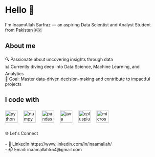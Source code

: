 <h1 align="left">Hello 👋</h1>

###

<p align="left">I'm InaamAllah Sarfraz — an aspiring Data Scientist and Analyst Student from Pakistan 🇵🇰</p>

###

<h2 align="left">About me</h2>

###

<p align="left">🔍 Passionate about uncovering insights through data<br>
📊 Currently diving deep into Data Science, Machine Learning, and Analytics<br>
🎯 Goal: Master data-driven decision-making and contribute to impactful projects</p>

###

<h2 align="left">I code with</h2>

###

<div align="left">
  <img src="https://cdn.jsdelivr.net/gh/devicons/devicon/icons/python/python-original.svg" height="40" alt="python logo"  />
  <img width="12" />
  <img src="https://cdn.jsdelivr.net/gh/devicons/devicon/icons/numpy/numpy-original.svg" height="40" alt="numpy logo"  />
  <img width="12" />
  <img src="https://cdn.jsdelivr.net/gh/devicons/devicon/icons/pandas/pandas-original.svg" height="40" alt="pandas logo"  />
  <img width="12" />
  <img src="https://cdn.jsdelivr.net/gh/devicons/devicon/icons/java/java-original.svg" height="40" alt="java logo"  />
  <img width="12" />
  <img src="https://cdn.jsdelivr.net/gh/devicons/devicon/icons/cplusplus/cplusplus-original.svg" height="40" alt="cplusplus logo"  />
  <img width="12" />
  <img src="https://cdn.jsdelivr.net/gh/devicons/devicon/icons/microsoftsqlserver/microsoftsqlserver-plain.svg" height="40" alt="microsoftsqlserver logo"  />
</div>

###

<p align="left">🌐 Let's Connect<br><br>- 💼 LinkedIn https://www.linkedin.com/in/inaamallah/<br>- 📫 Email: inaamallah554@gmail.com</p>

###
